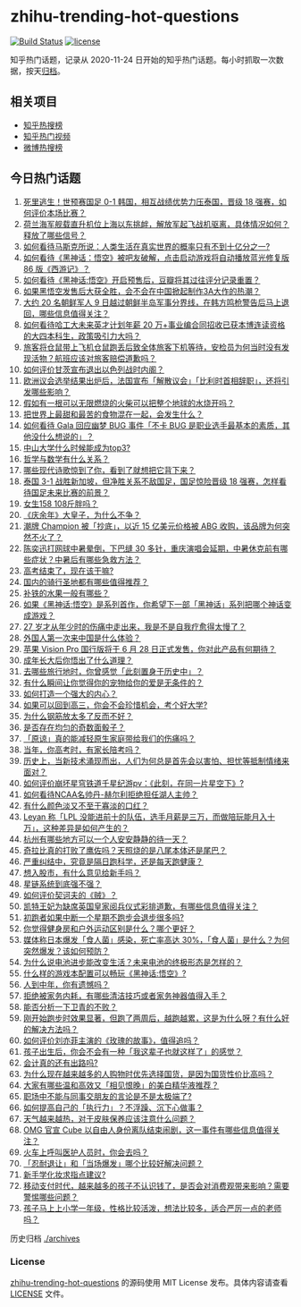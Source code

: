 # zhihu-trending-hot-questions

[![Build Status](https://github.com/justjavac/zhihu-trending-hot-questions/workflows/ci/badge.svg?branch=master)](https://github.com/justjavac/zhihu-trending-hot-questions/actions)
[![license](https://img.shields.io/github/license/justjavac/zhihu-trending-hot-questions)](https://github.com/justjavac/zhihu-trending-hot-questions/blob/master/LICENSE)

知乎热门话题，记录从 2020-11-24
日开始的知乎热门话题。每小时抓取一次数据，按天[归档](./archives)。

## 相关项目

- [知乎热搜榜](https://github.com/justjavac/zhihu-trending-top-search)
- [知乎热门视频](https://github.com/justjavac/zhihu-trending-hot-video)
- [微博热搜榜](https://github.com/justjavac/weibo-trending-hot-search)

## 今日热门话题

<!-- BEGIN -->
<!-- 最后更新时间 Wed Jun 12 2024 04:12:25 GMT+0800 (China Standard Time) -->

1. [死里逃生！世预赛国足 0-1 韩国，相互战绩优势力压泰国，晋级 18 强赛，如何评价本场比赛？](https://www.zhihu.com/question/658635911)
1. [荷兰海军舰载直升机位上海以东挑衅，解放军起飞战机驱离，具体情况如何？释放了哪些信号？](https://www.zhihu.com/question/658651265)
1. [如何看待马斯克所说：人类生活在真实世界的概率只有不到十亿分之一?](https://www.zhihu.com/question/658504787)
1. [如何看待《黑神话：悟空》被吧友破解，点击启动游戏将自动播放蓝光修复版 86 版《西游记》？](https://www.zhihu.com/question/658573383)
1. [如何看待《黑神话:悟空》开启预售后，豆瓣将其过往评分记录重置？](https://www.zhihu.com/question/658566104)
1. [如果黑悟空发售后大获全胜，会不会在中国掀起制作3A大作的热潮？](https://www.zhihu.com/question/420336106)
1. [大约 20 名朝鲜军人 9 日越过朝鲜半岛军事分界线，在韩方鸣枪警告后马上退回，哪些信息值得关注？](https://www.zhihu.com/question/658664189)
1. [如何看待哈工大未来英才计划年薪 20 万+事业编合同招收已获本博连读资格的大四本科生，政策吸引力大吗？](https://www.zhihu.com/question/658462005)
1. [旅客将仓鼠带上飞机仓鼠跑丢后致全体旅客下机等待，安检员为何当时没有发现活物？航班应该对旅客赔偿道歉吗？](https://www.zhihu.com/question/658632692)
1. [如何评价甘茨宣布退出以色列战时内阁？](https://www.zhihu.com/question/658534780)
1. [欧洲议会选举结果出炉后，法国宣布「解散议会」「比利时首相辞职」，还将引发哪些影响？](https://www.zhihu.com/question/658634642)
1. [假如有一根可以无限燃烧的火柴可以把整个地球的水烧开吗？](https://www.zhihu.com/question/658541760)
1. [把世界上最甜和最苦的食物混在一起，会发生什么？](https://www.zhihu.com/question/657329919)
1. [如何看待 Gala 回应幽梦 BUG 事件「不卡 BUG 是职业选手最基本的素质，其他没什么想说的」？](https://www.zhihu.com/question/658623811)
1. [中山大学什么时候能成为top3?](https://www.zhihu.com/question/655666874)
1. [哲学与数学有什么关系？](https://www.zhihu.com/question/655505242)
1. [哪些现代诗歌惊到了你，看到了就想把它背下来？](https://www.zhihu.com/question/44822342)
1. [泰国 3-1 战胜新加坡，但净胜关系不敌国足，国足惊险晋级 18 强赛，怎样看待国足未来比赛的前景？](https://www.zhihu.com/question/658671091)
1. [女生158 108斤胖吗？](https://www.zhihu.com/question/657214405)
1. [《庆余年》大皇子，为什么不争？](https://www.zhihu.com/question/658013108)
1. [潮牌 Champion 被「抄底」，以近 15 亿美元价格被 ABG 收购，该品牌为何突然不火了？](https://www.zhihu.com/question/658556891)
1. [陈奕迅打网球中暑晕倒，下巴缝 30 多针，重庆演唱会延期，中暑休克前有哪些症状？中暑后有哪些急救方法？](https://www.zhihu.com/question/658622344)
1. [高考结束了，现在该干嘛?](https://www.zhihu.com/question/658558558)
1. [国内的骑行圣地都有哪些值得推荐？](https://www.zhihu.com/question/653491670)
1. [补铁的水果一般有哪些？](https://www.zhihu.com/question/657914048)
1. [如果《黑神话:悟空》是系列首作，你希望下一部「黑神话」系列把哪个神话变成游戏？](https://www.zhihu.com/question/658469198)
1. [27 岁才从年少时的伤痛中走出来，我是不是自我疗愈得太慢了？](https://www.zhihu.com/question/658089166)
1. [外国人第一次来中国是什么体验？](https://www.zhihu.com/question/566182601)
1. [苹果 Vision Pro 国行版将于 6 月 28 日正式发售，你对此产品有何期待？](https://www.zhihu.com/question/658589913)
1. [成年长大后你悟出了什么道理？](https://www.zhihu.com/question/658510007)
1. [去哪些旅行地时，你曾感觉「此刻置身于历史中」？](https://www.zhihu.com/question/658212019)
1. [有什么瞬间让你觉得你的宠物给你的爱是无条件的？](https://www.zhihu.com/question/652622408)
1. [如何打造一个强大的内心？](https://www.zhihu.com/question/654198770)
1. [如果可以回到高三，你会不会珍惜机会，考个好大学?](https://www.zhihu.com/question/657830041)
1. [为什么钢筋放太多了反而不好？](https://www.zhihu.com/question/588629540)
1. [是否存在均匀的奇数面骰子？](https://www.zhihu.com/question/654589107)
1. [「原谅」真的能减轻原生家庭带给我们的伤痛吗？](https://www.zhihu.com/question/657943580)
1. [当年，你高考时，有家长陪考吗？](https://www.zhihu.com/question/658470508)
1. [历史上，当新技术涌现而出，人们为何总是首先会以害怕、担忧等抵制情绪来面对？](https://www.zhihu.com/question/657443375)
1. [如何评价崩坏星穹铁道千星纪游pv：《此刻，在同一片星空下》?](https://www.zhihu.com/question/658624382)
1. [如何看待NCAA名帅丹-赫尔利拒绝担任湖人主帅？](https://www.zhihu.com/question/658612863)
1. [有什么颜色淡又不至于寡淡的口红？](https://www.zhihu.com/question/268852359)
1. [Leyan 称「LPL 没能进前十的队伍，选手月薪是三万，而做陪玩能月入十万」，这种差异是如何产生的？](https://www.zhihu.com/question/658622229)
1. [杭州有哪些地方可以一个人安安静静的待一天？](https://www.zhihu.com/question/504314857)
1. [奇拉比真的打败了鹰佐吗？天照烧的是八尾本体还是尾巴？](https://www.zhihu.com/question/413698395)
1. [严重纠结中，究竟是隔日跑科学，还是每天跑健康？](https://www.zhihu.com/question/656819662)
1. [想入股市，有什么意见给新手吗？](https://www.zhihu.com/question/658058320)
1. [星链系统到底强不强？](https://www.zhihu.com/question/393114442)
1. [如何评价契诃夫的《贼》？](https://www.zhihu.com/question/658309405)
1. [凯特王妃为缺席英国皇家阅兵仪式彩排道歉，有哪些信息值得关注？](https://www.zhihu.com/question/658535801)
1. [初跑者如果中断一个星期不跑步会退步很多吗?](https://www.zhihu.com/question/657791593)
1. [你觉得健身房和户外运动区别是什么？哪个更好？](https://www.zhihu.com/question/658039585)
1. [媒体称日本爆发「食人菌」感染，死亡率高达 30%，「食人菌」是什么？为何突然爆发？该如何预防？](https://www.zhihu.com/question/657553483)
1. [为什么说电池进步能改变生活？未来电池的终极形态是怎样的？](https://www.zhihu.com/question/658074142)
1. [什么样的游戏本配置可以畅玩《黑神话:悟空》?](https://www.zhihu.com/question/658619857)
1. [人到中年，你有遗憾吗？](https://www.zhihu.com/question/658169722)
1. [拒绝被家务内耗，有哪些清洁技巧或者家务神器值得入手？](https://www.zhihu.com/question/655160354)
1. [能否分析一下卫青的不败？](https://www.zhihu.com/question/519360555)
1. [刚开始跑步时效果显著，但跑了两周后，越跑越累，这是为什么呀？有什么好的解决方法吗？](https://www.zhihu.com/question/657773388)
1. [如何评价刘亦菲主演的《玫瑰的故事》，值得追吗？](https://www.zhihu.com/question/658426258)
1. [孩子出生后，你会不会有一种「我这辈子也就这样了」的感觉？](https://www.zhihu.com/question/658426040)
1. [会计真的还有出路吗?](https://www.zhihu.com/question/656962932)
1. [为什么现在越来越多的人购物时优先选择国货，是因为国货性价比高吗？](https://www.zhihu.com/question/658581281)
1. [大家有哪些温和高效又「相见恨晚」的美白精华液推荐？](https://www.zhihu.com/question/653888558)
1. [职场中不能与同事交朋友的言论是不是太极端了?](https://www.zhihu.com/question/657966001)
1. [如何提高自己的「执行力」？不浮躁、沉下心做事？](https://www.zhihu.com/question/658048952)
1. [天气越来越热，对于皮肤保养应该注意什么问题？](https://www.zhihu.com/question/657380791)
1. [OMG 官宣 Cube 以自由人身份离队结束闹剧，这一事件有哪些信息值得关注？](https://www.zhihu.com/question/658623905)
1. [火车上呼叫医护人员时，你会去吗？](https://www.zhihu.com/question/266360550)
1. [「忍耐退让」和「当场爆发」哪个比较好解决问题？](https://www.zhihu.com/question/658500955)
1. [新手学化妆求指点建议?](https://www.zhihu.com/question/656448014)
1. [移动支付时代，越来越多的孩子不认识钱了，是否会对消费观带来影响？需要警惕哪些问题？](https://www.zhihu.com/question/657954587)
1. [孩子马上上小学一年级，性格比较活泼，想法比较多，适合严厉一点的老师吗？](https://www.zhihu.com/question/657897061)

<!-- END -->

历史归档 [./archives](./archives)

### License

[zhihu-trending-hot-questions](https://github.com/justjavac/zhihu-trending-hot-questions)
的源码使用 MIT License 发布。具体内容请查看 [LICENSE](./LICENSE) 文件。
